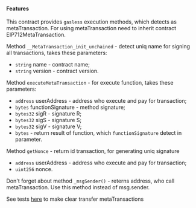 #### Features

This contract provides `gasless` execution methods, which detects as metaTransaction.
For using metaTransaction need to inherit contract EIP712MetaTransaction.

Method `__MetaTransaction_init_unchained` - detect uniq name for signing all transactions, takes these parameters:
- `string` name - contract name;
- `string` version - contract version.

Method `executeMetaTransaction` - for execute function, takes these parameters:
- `address` userAddress - address who execute and pay for transaction;
- `bytes` functionSignature - method signature;
- `bytes32` sigR - signature R;
- `bytes32` sigS - signature S;
- `bytes32` sigV - signature V;
- `bytes`  - return result of function, which `functionSignature` detect in parameter.


Method `getNonce` - return id transaction, for generating uniq signature
- `address` userAddress - address who execute and pay for transaction;
- `uint256` nonce.

Don't forget about method `_msgSender()` - reterns address, who call metaTransaction. Use this method instead of msg.sender.

See tests [here](../test/EIP712MetaTransaction.test.js) to make clear transfer metaTransactions